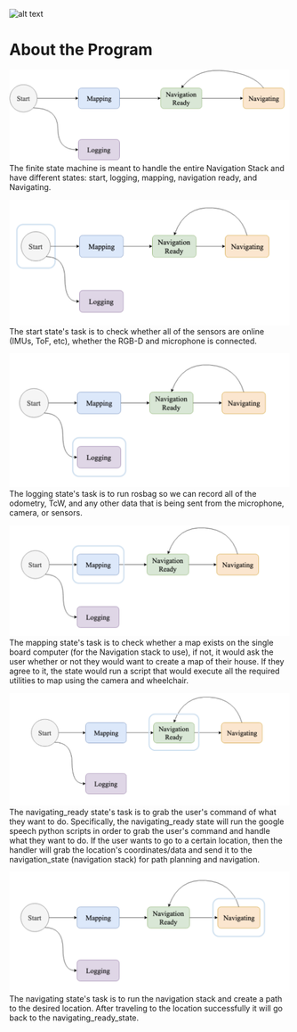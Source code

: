 ![alt text](https://github.com/SmartWheelchair/Systems/blob/master/Wheelchair%203D%20Part%20Images/UCSD_Wheelchair_Team_Logo.png "Logo")


# About the Program

![images](https://github.com/SmartWheelchair/wheelchair_navigation/blob/master/Images/fsm.png "images")
The finite state machine is meant to handle the entire Navigation Stack and have different states: start, logging, mapping, navigation ready, and Navigating.

![images](https://github.com/SmartWheelchair/wheelchair_navigation/blob/master/Images/start_state.png "images")
The start state's task is to check whether all of the sensors are online (IMUs, ToF, etc), whether the RGB-D and microphone is connected. 

![images](https://github.com/SmartWheelchair/wheelchair_navigation/blob/master/Images/logging_state.png "images")
The logging state's task is to run rosbag so we can record all of the odometry, TcW, and any other data that is being sent from the microphone, camera, or sensors.

![images](https://github.com/SmartWheelchair/wheelchair_navigation/blob/master/Images/mapping_state.png "images")
The mapping state's task is to check whether a map exists on the single board computer (for the Navigation stack to use), if not, it would ask the user whether or not they would want to create a map of their house. If they agree to it, the state would run a script that would execute all the required utilities to map using the camera and wheelchair. 

![images](https://github.com/SmartWheelchair/wheelchair_navigation/blob/master/Images/navigation_ready_state.png "images")
The navigating_ready state's task is to grab the user's command of what they want to do. Specifically, the navigating_ready state will run the google speech python scripts in order to grab the user's command and handle what they want to do. If the user wants to go to a certain location, then the handler will grab the location's coordinates/data and send it to the navigation_state (navigation stack) for path planning and navigation. 

![images](https://github.com/SmartWheelchair/wheelchair_navigation/blob/master/Images/navigating_state.png "images")
The navigating state's task is to run the navigation stack and create a path to the desired location. After traveling to the location successfully it will go back to the navigating_ready_state. 

